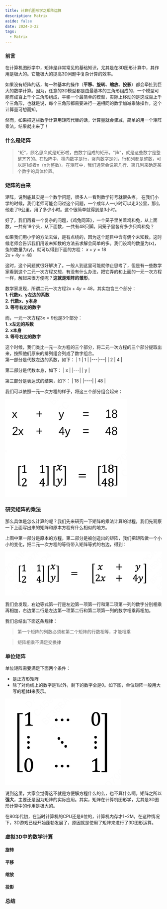 ```yaml
---
title: 计算机图形学之矩阵运算
description: Matrix
aside: false
date: 2024-3-22
tags:
  - Matrix
---
```


### 前言

  在计算机图形学中，矩阵是非常常见的基础知识，尤其是在3D图形计算中，其作用是极大的。它能极大的提高3D问题中复杂计算的效率。
  
  如果没有矩阵的话，每一种基本的操作（**平移、旋转、缩放、投影**）都会牵扯到巨大的数学计算。因为，任意的3D模型都是由最基本的三角形组成的，一个模型可能有成百上千个三角形组成，平移一个最简单的模型，实际上移动的是这成百上千个三角形，也就是说，每个三角形都需要进行一遍相同的数学加减乘除操作，这个计算量可想而知。
  
  然而，如果把这些数学计算用矩阵代替的话，计算量就会骤减，简单的用一个矩阵乘法，结果就出来了！

### 什么是矩阵

> "矩"，顾名思义就是矩形啦，由数字组成的矩形。"阵"，就是这些数字是整整齐齐的。在矩阵中，横向数字是行，竖向数字是列，行和列都是整数，可以是1或者n（n为整数）。在矩阵中，我们通常会说第几行、第几列来确定某个数字的具体位置。

### 矩阵的由来

矩阵，说到底其实是一个数学问题，很多人一看到数学符号就很头疼。
在我们小学的时候，我们老师可能会问过这个问题，一个成年人一小时可以走3公里，那么他走了9公里，用了多少小时。这个很简单就得到是3小时。

好了，我们再看一个复杂的问题，《鸡兔同笼》，一个笼子里关着鸡和兔，从上面数，一共有18个头，从下面数，一共有48只脚。问笼子里各有多少只鸡和兔？

如果我们用小学的方法去做，是有点绕的，因为这个题目中含有俩个未知数。这时候老师会告诉我们用设未知数的方法去求解会简单的多。我们设鸡的数量为(x)，兔的数量为(y)，就可以得到下面的方程：
$x+y=18$  
$2x+4y=48$

这时，这个问题就很好解决了。一般人到这里可能就停止思考了，但是有一些数学家看到这个二元一次方程又想，有没有什么办法，把它弄的和上面的一元一次方程一样，解起来很方便呢？**这就是矩阵的雏形**。

数学家发现，所谓二元一次方程$2x+4y=48$，其实包含三个部分：  
**1. 代数x、y左边的系数**  
**2. 代数x、y本身**  
**3. 等号右边的数字**

而，一元一次方程$3x=9$也是3个部分：  
**1. x左边的系数**  
**2. x本身**  
**3. 等号右边的数字**

这个时候，我们类比一元一次方程的三个部分，将二元一次方程的三个部分提取出来，按照他们原来的排列组合列成了数字组合。  
第一部分是代数左边的系数，如下：
| 1 | 1 |
|---|---|
| 2 | 4 |

第二部分是代数本身，如下：
| x |
|---|
| y |

第三部分是表达式的结果，如下：
| 18 |
|----|
| 48 |

我们可以依照一元一次方程的样子，将这三个部分组合起来：

![matrix](../images/matrix1.png)

### 研究矩阵的乘法
那么具体是怎么计算的呢？我们先来研究一下矩阵的乘法计算的过程，我们先观察一下上面写出来的矩阵和原本方程有什么相似的地方。

上图中第一部分是原本的方程，第二部分是被创造出的矩阵，我们把矩阵做一个小小的变化，把二元一次方程的等待带入矩阵等式的右边，得到：

![matrix](../images/matrix2.png)

我们会发现，右边等式第一行是左边第一项第一行和第二项第一列的数字分别相乘再相加，右边第二行是左边第一项第二行和第二项第一列的数字相乘再相加。

我们总结出下面这条规律：

> 第一个矩阵的列数必须和第二个矩阵的行数相等，才能相乘

> 矩阵相乘不满足交换律

### 单位矩阵

单位矩阵需要满足下面两个条件：
- 是正方形矩阵
- 除了对角线上的数字是1以外，剩下的数字全是0。如下图，单位矩阵一般用大写的粗体**I**来表示。

![matrix](../images/matrix3.png)

说到这里，大家会觉得这不就是方便解方程什么的么，也不算什么啊。矩阵之所以**强大**，主要还是因为矩阵的实际应用。其实，矩阵在计算机图形学，尤其是3D图形计算中的作用是极大的。

在80年代初，在当时计算机的CPU还是8位的，计算机内存才1~2M，在这种情况下，3D游戏已经开始蓬勃发展了，原因就是使用了矩阵来进行了3D图形运算。

### 虚拟3D中的数学计算

#### 旋转

#### 平移

#### 缩放

#### 投影

### 总结